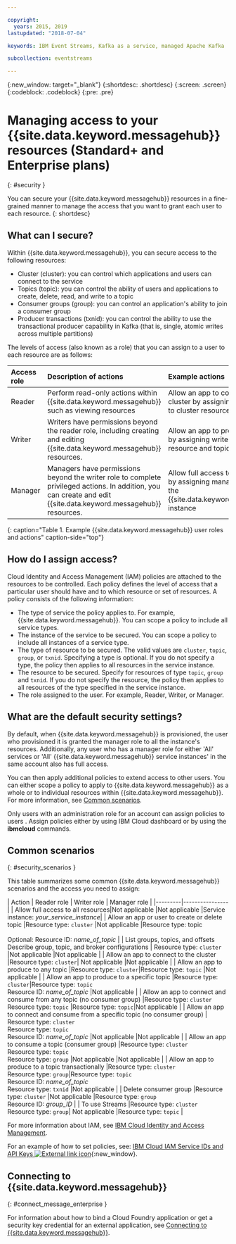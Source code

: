 ```yaml
---

copyright:
  years: 2015, 2019
lastupdated: "2018-07-04"

keywords: IBM Event Streams, Kafka as a service, managed Apache Kafka

subcollection: eventstreams

---
```


{:new_window: target="_blank"}
{:shortdesc: .shortdesc}
{:screen: .screen}
{:codeblock: .codeblock}
{:pre: .pre}

# Managing access to your {{site.data.keyword.messagehub}} resources (Standard+ and Enterprise plans)
{: #security }

You can secure your {{site.data.keyword.messagehub}} resources in a fine-grained manner to manage the access that you want to grant each user to each resource.
{: shortdesc}

## What can I secure?

Within {{site.data.keyword.messagehub}}, you can secure access to the following resources:
* Cluster (cluster): you can control which applications and users can connect to the service
* Topics (topic): you can control the ability of users and applications to create, delete, read, and write to a topic 
* Consumer groups (group): you can control an application's ability to join a consumer group 
* Producer transactions (txnid): you can control the ability to use the transactional producer capability in Kafka (that is, single, atomic writes across multiple partitions)

The levels of access (also known as a role) that you can assign to a user to each resource are as follows:

| Access role | Description of actions | Example actions |
|:-----------------|:-----------------|:-----------------|
|  Reader | Perform read-only actions within {{site.data.keyword.messagehub}} such as viewing resources | Allow an app to connect to a cluster by assigning read access to cluster resource type |
| Writer | Writers have permissions beyond the reader role, including creating and editing {{site.data.keyword.messagehub}} resources. | Allow an app to produce to topics by assigning write access to topic resource and topic name types|
| Manager | Managers have permissions beyond the writer role to complete privileged actions. In addition, you can create and edit {{site.data.keyword.messagehub}} resources. | Allow full access to all resources by assigning manage access to the {{site.data.keyword.messagehub}} instance|
{: caption="Table 1. Example {{site.data.keyword.messagehub}} user roles and actions" caption-side="top"}

<!-- comment from Charlie and my reply 
CM: need to confirm if hierarchical e.g. write includes read - and doc. 
KR: I think they do inherit the lower level access https://console.bluemix.net/docs/iam/users_roles.html#iamusermanrol 
-->


## How do I assign access?

Cloud Identity and Access Management (IAM) policies are attached to the resources to be controlled. Each policy defines the level of access that a particular user should have and to which resource or set of resources. A policy consists of the following information: 
* The type of service the policy applies to. For example, {{site.data.keyword.messagehub}}. You can scope a policy to include all service types. 
* The instance of the service to be secured. You can scope a policy to include all instances of a service type. 
* The type of resource to be secured. The valid values are <code>cluster</code>, <code>topic</code>, <code>group</code>, or <code>txnid</code>. Specifying a type is optional. If you do not specify a type, the policy then applies to all resources in the service instance. 
* The resource to be secured. Specify for resources of type <code>topic</code>, <code>group</code> and <code>txnid</code>. If you do not specify the resource, the policy then applies to all resources of the type specified in the service instance. 
* The role assigned to the user. For example, Reader, Writer, or Manager. 

## What are the default security settings?

By default, when {{site.data.keyword.messagehub}} is provisioned, the user who provisioned it is granted the manager role to all the instance's resources. Additionally, any user who has a manager role for either 'All' services or 'All' {{site.data.keyword.messagehub}} service instances' in the same account also has full access. 

You can then apply additional policies to extend access to other users. You can either scope a policy to apply to {{site.data.keyword.messagehub}} as a whole or to individual resources within {{site.data.keyword.messagehub}}. For more information, see [Common scenarios](#security_scenarios).

Only users with an administration role for an account can assign policies to users . Assign policies either by using IBM Cloud dashboard or by using the **ibmcloud** commands. 
<!--
For example steps for {{site.data.keyword.messagehub}}, see [Examples](#security_examples).
-->


## Common scenarios
{: #security_scenarios }

This table summarizes some common {{site.data.keyword.messagehub}} scenarios and the access you need to assign:

| Action | Reader role | Writer role | Manager role |
|---------|----------------|
| Allow full access to all resources|Not applicable   |Not applicable  |Service instance: <var class="keyword varname">your_service_instance</var>|
| Allow an app or user to create or delete topic |Resource type: <code>cluster</code>   |Not applicable  |Resource type: topic <br/><br/>Optional: Resource ID: <var class="keyword varname">name_of_topic</var> |
| List groups, topics, and offsets <br/> Describe group, topic, and broker configurations | Resource type: <code>cluster</code>      |Not applicable  |Not applicable      |
| Allow an app to connect to the cluster  |Resource type: <code>cluster</code>| Not applicable     |Not applicable      |
| Allow an app to produce to any topic  |Resource type: <code>cluster</code>|Resource type: <code>topic</code> |Not applicable     |
| Allow an app to produce to a specific topic  |Resource type: <code>cluster</code>|Resource type: <code>topic</code><br/>Resource ID: <var class="keyword varname">name_of_topic</var>      |Not applicable     |
| Allow an app to connect and consume from any topic (no consumer group)  |Resource type: <code>cluster</code> <br/>Resource type: <code>topic</code> |Resource type: <code>topic</code>|Not applicable     |
| Allow an app to connect and consume from a specific topic (no consumer group)  | Resource type: <code>cluster</code> <br/>Resource type: <code>topic</code><br/>Resource ID: <var class="keyword varname">name_of_topic</var> |Not applicable     |Not applicable     |
| Allow an app to consume a topic (consumer group)  |Resource type: <code>cluster</code> <br/>Resource type: <code>topic</code><br/> Resource type: <code>group</code> |Not applicable      |Not applicable     |
| Allow an app to produce to a topic transactionally  |Resource type: <code>cluster</code> <br/> Resource type: <code>group</code>|Resource type: <code>topic</code> <br/>Resource ID: <var class="keyword varname">name_of_topic</var> <br/>Resource type: <code>txnid</code> |Not applicable     |
| Delete consumer group |Resource type: <code>cluster</code> |Not applicable  |Resource type: <code>group</code> <br/>Resource ID: <var class="keyword varname">group_ID</var>      |
| To use Streams |Resource type: <code>cluster</code></br>Resource type: <code>group</code>| Not applicable  |Resource type: <code>topic</code>    |

For more information about IAM, see 
[IBM Cloud Identity and Access Management](/docs/iam?topic=iam-iamoverview#iamoverview).

For an example of how to set policies, see: 
[IBM Cloud IAM Service IDs and API Keys ![External link icon](../../icons/launch-glyph.svg "External link icon")](https://www.ibm.com/blogs/bluemix/2017/10/introducing-ibm-cloud-iam-service-ids-api-keys/){:new_window}.


## Connecting to {{site.data.keyword.messagehub}}
{: #connect_message_enterprise }

For information about how to bind a Cloud Foundry application or get a security key credential for an external application, see 
[Connecting to {{site.data.keyword.messagehub}}](/docs/services/EventStreams?topic=eventstreams-connecting).

<!-- 28/06/18 - Karen: draft info only

## Examples
{: #security_examples }

I want to give a user access to create or delete a topic:

1. From the IBM Cloud dashboard, go to the **Manage** tab &gt; **Security** &gt; **Identity and Access**, and then select **Users**.
2. Click **Invite users**.
3. Specify the email address of the user that you want to invite.
4. In the **Access** section, expand the **Services** option.
5. Choose to assign access to a **Resource**.
6. In the **Services** section, select **{{site.data.keyword.messagehub}}**
7. In the **Region** section, make your selection.
8. In the **Service instance** section, locate your instance and select it.
9. In the **Resource type** section, enter **cluster**.
10. In the **Select roles** section, check the **Reader** box.
11. In the **Resource type** section, enter **topic**.
12. In the **Select roles** section, check the **Manager** box.
13. Click **Invite users**.

-->










